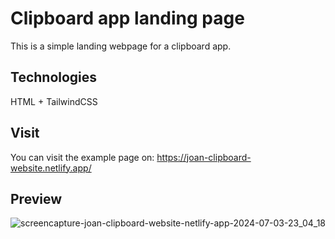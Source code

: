 # Clipboard app landing page

This is a simple landing webpage for a clipboard app.

## Technologies

HTML + TailwindCSS

## Visit

You can visit the example page on: https://joan-clipboard-website.netlify.app/

## Preview

![screencapture-joan-clipboard-website-netlify-app-2024-07-03-23_04_18](https://github.com/Joanf81/portfolio-clipboard-landing-page/assets/12248423/45a3dacc-2aaa-4672-a800-a288eecf29d4)
